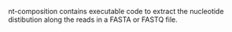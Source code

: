 nt-composition contains executable code to extract the nucleotide distibution
along the reads in a FASTA or FASTQ file.

